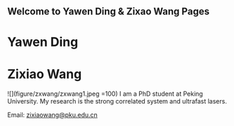 ## Welcome to Yawen Ding & Zixao Wang Pages

# Yawen Ding

# Zixiao Wang
![](figure/zxwang/zxwang1.jpeg  =100)
I am a PhD student at Peking University. My research is the strong correlated system and ultrafast lasers. 

Email: zixiaowang@pku.edu.cn
